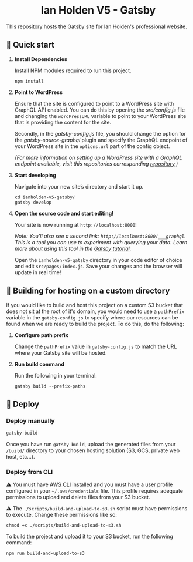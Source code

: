 <h1 align="center">
  Ian Holden V5 - Gatsby
</h1>
<p>
  This repository hosts the Gatsby site for Ian Holden's professional website.
</p>

## 📖 Quick start

1. **Install Dependencies**

    Install NPM modules required to run this project.
    ```shell
    npm install
    ```

1. **Point to WordPress** 
   
   Ensure that the site is configured to point to a WordPress site  with GraphQL API enabled. You can do this by opening the _src/config.js_ file and changing the `wordPressURL` variable to point to your WordPress site that is providing the content for the site.

    Secondly, in the _gatsby-config.js_ file, you should change the option for the _gatsby-source-graphql_ plugin and specify the GraphQL endpoint of your WordPress site in the `options.url` part of the config object.

    _(For more information on setting up a WordPress site with a GraphQL endpoint available, visit this repositories corresponding [repository](https://github.com/ianholden123/ianholden-v5-wordpress).)_

2.  **Start developing**

    Navigate into your new site’s directory and start it up.

    ```shell
    cd ianholden-v5-gatsby/
    gatsby develop
    ```

3.  **Open the source code and start editing!**

    Your site is now running at `http://localhost:8000`!

    _Note: You'll also see a second link: _`http://localhost:8000/___graphql`_. This is a tool you can use to experiment with querying your data. Learn more about using this tool in the [Gatsby tutorial](https://www.gatsbyjs.org/tutorial/part-five/#introducing-graphiql)._

    Open the `ianholden-v5-gatsby` directory in your code editor of choice and edit `src/pages/index.js`. Save your changes and the browser will update in real time!

## 🔧 Building for hosting on a custom directory

If you would like to build and host this project on a custom S3 bucket that does not sit at the root of it's domain, you would need to use a `pathPrefix` variable in the `gatsby-config.js` to specify where our resources can be found when we are ready to build the project. To do this, do the following:

1. **Configure path prefix**
    
    Change the `pathPrefix` value in `gatsby-config.js` to match the URL where your Gatsby site will be hosted.

2. **Run build command**

    Run the following in your terminal:
    ```shell
    gatsby build --prefix-paths
    ```

## 🚀 Deploy

### Deploy manually

```bash
gatsby build
```

Once you have run `gatsby build`, upload the generated files from your `/build/` directory to your chosen hosting solution (S3, GCS, private web host, etc...).

### Deploy from CLI

⚠️ You must have [AWS CLI](https://docs.aws.amazon.com/cli/latest/userguide/cli-chap-install.html) installed and you must have a user profile configured in your `~/.aws/credentials` file. This profile requires adequate permissions to upload and delete files from your S3 bucket.

⚠️ The `./scripts/build-and-upload-to-s3.sh` script must have permissions to execute. Change these permissions like so: 

```
chmod +x ./scripts/build-and-upload-to-s3.sh
```


To build the project and upload it to your S3 bucket, run the following command:
```bash
npm run build-and-upload-to-s3
```